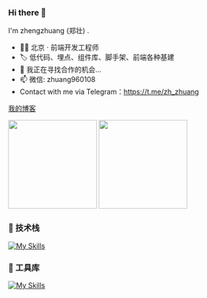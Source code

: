 ### Hi there 👋

I'm zhengzhuang (郑壮) .

- 👨‍💻 北京 · 前端开发工程师
- 🏷️ 低代码、埋点、组件库、脚手架、前端各种基建
- 👯 我正在寻找合作的机会...
- 📫 微信: zhuang960108
- Contact with me via Telegram：https://t.me/zh_zhuang

<a href='https://blog-zhengzhuang.vercel.app' target='_blank'>我的博客</a>

<p float="left">
  <img src="https://github-readme-stats.vercel.app/api?username=zhengzhuang96&show_icons=true" height="180" />
  <img src="https://github-readme-stats.vercel.app/api/top-langs/?username=zhengzhuang96&layout=compact" height="180" />
</p>

### 🍉 技术栈
[![My Skills](https://skillicons.dev/icons?i=nodejs,react,vue,nestjs,flutter,dart,tailwindcss,redux,html,css,js,ts,less,scss)](https://skillicons.dev)

### 🔨 工具库
[![My Skills](https://skillicons.dev/icons?i=mysql,redis,docker,nginx,git,npm,pnpm,yarn,vite,webpack,babel,github,jenkins,vercel)](https://skillicons.dev)


<!--
<p float="left">
  <img src="https://github-readme-stats.vercel.app/api?username=zhengzhuang96&show_icons=true&theme=radical" height="180" />
  <img src="https://github-readme-stats.vercel.app/api/top-langs/?username=zhengzhuang96&layout=compact&theme=radical" height="180" />
</p>

![](https://profile-counter.glitch.me/zhengzhuang96/count.svg)
-->

<!--
**zhengzhuang96/zhengzhuang96** is a ✨ _special_ ✨ repository because its `README.md` (this file) appears on your GitHub profile.

Here are some ideas to get you started:

- 🔭 I’m currently working on ...
- 🌱 I’m currently learning ...
- 👯 I’m looking to collaborate on ...
- 🤔 I’m looking for help with ...
- 💬 Ask me about ...
- 📫 How to reach me: ...
- 😄 Pronouns: ...
- ⚡ Fun fact: ...
-->
